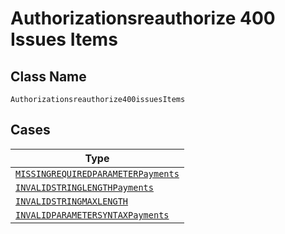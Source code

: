 
# Authorizationsreauthorize 400 Issues Items

## Class Name

`Authorizationsreauthorize400issuesItems`

## Cases

| Type |
|  --- |
| [`MISSINGREQUIREDPARAMETERPayments`](../../../doc/models/missingrequiredparameter-payments.md) |
| [`INVALIDSTRINGLENGTHPayments`](../../../doc/models/invalidstringlength-payments.md) |
| [`INVALIDSTRINGMAXLENGTH`](../../../doc/models/invalidstringmaxlength.md) |
| [`INVALIDPARAMETERSYNTAXPayments`](../../../doc/models/invalidparametersyntax-payments.md) |

